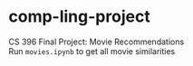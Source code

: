 # comp-ling-project
CS 396 Final Project: Movie Recommendations\
Run `movies.ipynb` to get all movie similarities